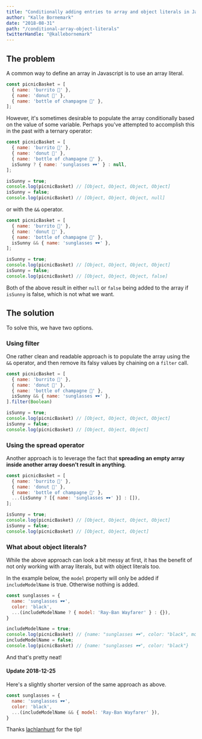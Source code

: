 ```yaml
---
title: "Conditionally adding entries to array and object literals in Javascript"
author: "Kalle Bornemark"
date: "2018-08-31"
path: "/conditional-array-object-literals"
twitterHandle: "@kallebornemark"
---
```


## The problem

A common way to define an array in Javascript is to use an array literal.

```js
const picnicBasket = [
  { name: 'burrito 🥙' },
  { name: 'donut 🍩' },
  { name: 'bottle of champagne 🍾' },
];
```

However, it's sometimes desirable to populate the array conditionally based on the value of some variable. Perhaps you've attempted to accomplish this in the past with a ternary operator:

```js
const picnicBasket = [
  { name: 'burrito 🥙' },
  { name: 'donut 🍩' },
  { name: 'bottle of champagne 🍾' },
  isSunny ? { name: 'sunglasses 🕶' } : null,
];

isSunny = true;
console.log(picnicBasket) // [Object, Object, Object, Object]
isSunny = false;
console.log(picnicBasket) // [Object, Object, Object, null]
```

or with the `&&` operator.

```js
const picnicBasket = [
  { name: 'burrito 🥙' },
  { name: 'donut 🍩' },
  { name: 'bottle of champagne 🍾' },
  isSunny && { name: 'sunglasses 🕶' },
];

isSunny = true;
console.log(picnicBasket) // [Object, Object, Object, Object]
isSunny = false;
console.log(picnicBasket) // [Object, Object, Object, false]
```

Both of the above result in either `null` or `false` being added to the array if `isSunny` is false, which is not what we want.

## The solution

To solve this, we have two options.

### Using filter

One rather clean and readable approach is to populate the array using the `&&` operator, and then remove its falsy values by chaining on a `filter` call.

```js
const picnicBasket = [
  { name: 'burrito 🥙' },
  { name: 'donut 🍩' },
  { name: 'bottle of champagne 🍾' },
  isSunny && { name: 'sunglasses 🕶' },
].filter(Boolean)

isSunny = true;
console.log(picnicBasket) // [Object, Object, Object, Object]
isSunny = false;
console.log(picnicBasket) // [Object, Object, Object]
```

### Using the spread operator

Another approach is to leverage the fact that **spreading an empty array inside another array doesn't result in anything**.

```js
const picnicBasket = [
  { name: 'burrito 🥙' },
  { name: 'donut 🍩' },
  { name: 'bottle of champagne 🍾' },
  ...(isSunny ? [{ name: 'sunglasses 🕶' }] : []),
];

isSunny = true;
console.log(picnicBasket) // [Object, Object, Object, Object]
isSunny = false;
console.log(picnicBasket) // [Object, Object, Object]
```

### What about object literals?

While the above approach can look a bit messy at first, it has the benefit of not only working with array literals, but with object literals too.

In the example below, the `model` property will only be added if `includeModelName` is true. Otherwise nothing is added.

```js
const sunglasses = {
  name: 'sunglasses 🕶',
  color: 'black',
  ...(includeModelName ? { model: 'Ray-Ban Wayfarer' } : {}),
}

includeModelName = true;
console.log(picnicBasket) // {name: "sunglasses 🕶", color: "black", model: "Ray-Ban Wayfarer"}
includeModelName = false;
console.log(picnicBasket) // {name: "sunglasses 🕶", color: "black"}
```

And that's pretty neat!

#### Update 2018-12-25

Here's a slightly shorter version of the same approach as above.

```js
const sunglasses = {
  name: 'sunglasses 🕶',
  color: 'black',
  ...(includeModelName && { model: 'Ray-Ban Wayfarer' }),
}
```

Thanks [lachlanhunt](https://www.reddit.com/user/lachlanhunt) for the tip!